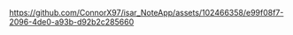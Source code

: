 



https://github.com/ConnorX97/isar_NoteApp/assets/102466358/e99f08f7-2096-4de0-a93b-d92b2c285660

